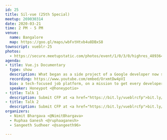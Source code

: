 ```yaml
---
id: 25
title: Sil-vue (25th Special)
meetup: 269030314
date: 2020-03-21
time: 2 PM - 5 PM
venue:
  name: Bangalore
  map: https://goo.gl/maps/wbFxtHtvb4u8DBxS8
townscript: vueblr-25
photos:
  - https://secure.meetupstatic.com/photos/event/1/0/3/0/highres_489364144.jpeg
agenda:
- title: Vue.js Documentary
  type: show
  description: What began as a side project of a Google developer now shares the JS leaderboard with React and Angular... With the help of Sarah Drasner, Taylor Otwell, Thorsten Lünborg and many others from the Vue.js community, Evan You tells the story of how he fought against the odds to bring Vuejs to life.
  recording: https://www.youtube.com/embed/OrxmtDw4pVI
  bio: a tech-focused job platform, on a mission to get every developer a great job. We believe developers should have all the information they need to choose a job they love whether that’s based on a cutting-edge tech stack, an inspiring team or just good old-fashioned salary. In our world, that means no more spam and empty promises from headhunters, no more sending the same application to multiple companies - just one profile and the choice to receive honest offers related to your job preferences direct from companies.
  speaker: Honeypot <@honeypotio>
- title: Talk 1
  description: Submit CFP at <a href="https://bit.ly/vueblrcfp">bit.ly/vueblrcfp</a>
- title: Talk 2
  description: Submit CFP at <a href="https://bit.ly/vueblrcfp">bit.ly/vueblrcfp</a>
organizers:
  - Nimit Bhargava <@NimitBhargava>
  - Ruphaa Ganesh <@ruphaaganesh>
  - Sangeeth Sudheer <@sangeeth96>

---
```


<EventPage />

